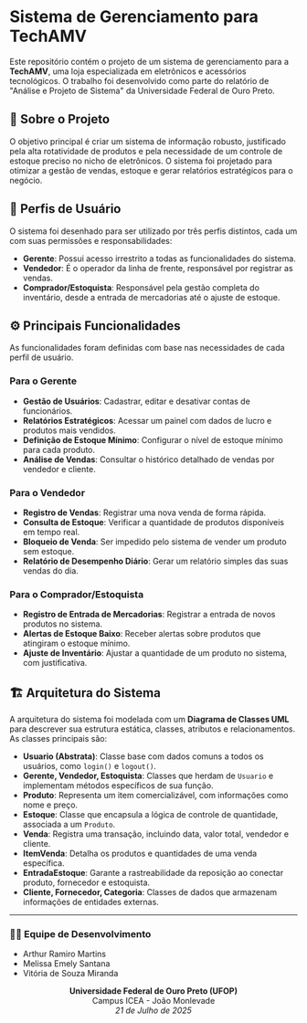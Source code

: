 # Sistema de Gerenciamento para TechAMV

Este repositório contém o projeto de um sistema de gerenciamento para a **TechAMV**, uma loja especializada em eletrônicos e acessórios tecnológicos. O trabalho foi desenvolvido como parte do relatório de "Análise e Projeto de Sistema" da Universidade Federal de Ouro Preto.

## 🎯 Sobre o Projeto

O objetivo principal é criar um sistema de informação robusto, justificado pela alta rotatividade de produtos e pela necessidade de um controle de estoque preciso no nicho de eletrônicos. O sistema foi projetado para otimizar a gestão de vendas, estoque e gerar relatórios estratégicos para o negócio.

## 👥 Perfis de Usuário

O sistema foi desenhado para ser utilizado por três perfis distintos, cada um com suas permissões e responsabilidades:

* **Gerente**: Possui acesso irrestrito a todas as funcionalidades do sistema.
* **Vendedor**: É o operador da linha de frente, responsável por registrar as vendas.
* **Comprador/Estoquista**: Responsável pela gestão completa do inventário, desde a entrada de mercadorias até o ajuste de estoque.

## ⚙️ Principais Funcionalidades

As funcionalidades foram definidas com base nas necessidades de cada perfil de usuário.

### Para o Gerente
* **Gestão de Usuários**: Cadastrar, editar e desativar contas de funcionários.
* **Relatórios Estratégicos**: Acessar um painel com dados de lucro e produtos mais vendidos.
* **Definição de Estoque Mínimo**: Configurar o nível de estoque mínimo para cada produto.
* **Análise de Vendas**: Consultar o histórico detalhado de vendas por vendedor e cliente.

### Para o Vendedor
* **Registro de Vendas**: Registrar uma nova venda de forma rápida.
* **Consulta de Estoque**: Verificar a quantidade de produtos disponíveis em tempo real.
* **Bloqueio de Venda**: Ser impedido pelo sistema de vender um produto sem estoque.
* **Relatório de Desempenho Diário**: Gerar um relatório simples das suas vendas do dia.

### Para o Comprador/Estoquista
* **Registro de Entrada de Mercadorias**: Registrar a entrada de novos produtos no sistema.
* **Alertas de Estoque Baixo**: Receber alertas sobre produtos que atingiram o estoque mínimo.
* **Ajuste de Inventário**: Ajustar a quantidade de um produto no sistema, com justificativa.

## 🏗️ Arquitetura do Sistema

A arquitetura do sistema foi modelada com um **Diagrama de Classes UML** para descrever sua estrutura estática, classes, atributos e relacionamentos. As classes principais são:

* **Usuario (Abstrata)**: Classe base com dados comuns a todos os usuários, como `login()` e `logout()`.
* **Gerente, Vendedor, Estoquista**: Classes que herdam de `Usuario` e implementam métodos específicos de sua função.
* **Produto**: Representa um item comercializável, com informações como nome e preço.
* **Estoque**: Classe que encapsula a lógica de controle de quantidade, associada a um `Produto`.
* **Venda**: Registra uma transação, incluindo data, valor total, vendedor e cliente.
* **ItemVenda**: Detalha os produtos e quantidades de uma venda específica.
* **EntradaEstoque**: Garante a rastreabilidade da reposição ao conectar produto, fornecedor e estoquista.
* **Cliente, Fornecedor, Categoria**: Classes de dados que armazenam informações de entidades externas.

---

### 🧑‍💻 Equipe de Desenvolvimento

* Arthur Ramiro Martins
* Melissa Emely Santana
* Vitória de Souza Miranda

<p align="center">
  <b>Universidade Federal de Ouro Preto (UFOP)</b><br>
  Campus ICEA - João Monlevade<br>
  <i>21 de Julho de 2025</i>
</p>
